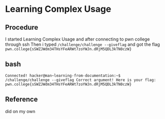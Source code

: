 
# Learning Complex Usage

## Procedure
I started Learning Complex Usage and after connecting to pwn college through ssh
Then i typed `/challenge/challenge --giveflag`
and got the flag `pwn.college{sSWZJWdm34THsYFeARWt7zoYWJn.dRjM5QDL3kTN0czW}`

## bash
`Connected!
hacker@man~learning-from-documentation:~$ /challenge/challenge --giveflag
Correct argument! Here is your flag:
pwn.college{sSWZJWdm34THsYFeARWt7zoYWJn.dRjM5QDL3kTN0czW}`

## Reference
did on my own
